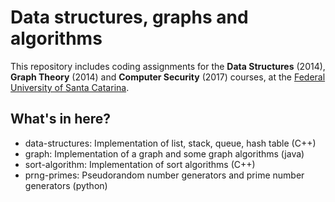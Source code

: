 # Data structures, graphs and algorithms

This repository includes coding assignments for the **Data Structures** (2014), **Graph Theory** (2014) and **Computer Security** (2017) courses, at the [Federal University of Santa Catarina](http://ufsc.br).

## What's in here?
- data-structures: Implementation of list, stack, queue, hash table (C++)
- graph: Implementation of a graph and some graph algorithms (java)
- sort-algorithm: Implementation of sort algorithms (C++)
- prng-primes: Pseudorandom number generators and prime number generators (python)
